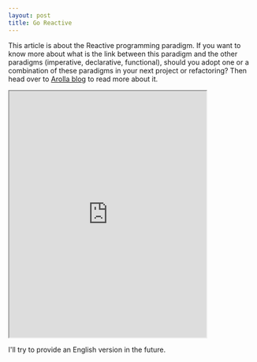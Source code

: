 ```yaml
---
layout: post
title: Go Reactive
---
```


This article is about the Reactive programming paradigm. If you want to know more about what is the link between this paradigm and the other paradigms (imperative, declarative, functional), should you adopt one or a combination of these paradigms in your next project or refactoring? Then head over to [Arolla blog](https://www.arolla.fr/blog/2019/11/passer-a-vitesse-superieure-grace-a-programmation-reactive/) to read more about it.

<iframe src="https://www.arolla.fr/blog/2019/11/passer-a-vitesse-superieure-grace-a-programmation-reactive/" style="position: relative;
  overflow: hidden;
  width: 400px; height: 500px">
</iframe>

I'll try to provide an English version in the future.